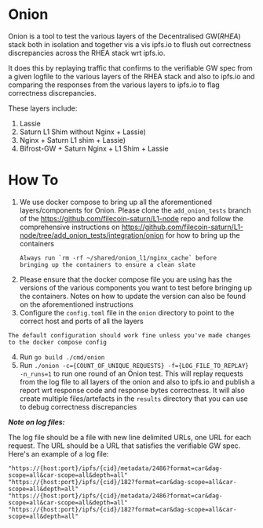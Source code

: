 # Onion

Onion is a tool to test the various layers of the Decentralised GW(_RHEA_) stack both in isolation and 
together vis a vis ipfs.io to flush out correctness discrepancies across the RHEA stack wrt ipfs.io. 

It does this by replaying traffic that confirms to the verifiable GW spec from a given logfile to the various layers of the RHEA stack
and also to ipfs.io and comparing the responses from the various layers to ipfs.io to flag correctness discrepancies.


These layers include: 

1. Lassie
2. Saturn L1 Shim without Nginx + Lassie)
3. Nginx + Saturn L1 shim + Lassie)
4. Bifrost-GW + Saturn Nginx + L1 Shim + Lassie

# How To

1. We use docker compose to bring up all the aforementioned layers/components for Onion.
   Please clone the `add_onion_tests` branch of the https://github.com/filecoin-saturn/L1-node repo
   and follow the comprehensive instructions on https://github.com/filecoin-saturn/L1-node/tree/add_onion_tests/integration/onion for how to
   bring up the containers
   ```
   Always run `rm -rf ~/shared/onion_l1/nginx_cache` before 
   bringing up the containers to ensure a clean slate
2. Please ensure that the docker compose file you are using has the versions of the various components you want to test
   before bringing up the containers. Notes on how to update the version can also be found on the aforementioned instructions
3. Configure the `config.toml` file in the `onion` directory to point to the correct host and ports of all the layers
```
The default configuration should work fine unless you've made changes to the docker compose config
```       
4. Run `go build ./cmd/onion`
5. Run `./onion -c={COUNT_OF_UNIQUE_REQUESTS} -f={LOG_FILE_TO_REPLAY} -n_runs=1` to run one round of an Onion test.
   This will replay requests from the log file to all layers of the onion and also to ipfs.io and publish a report wrt
   response code and response bytes correctness. It will also create multiple files/artefacts in the `results` directory that you can use
   to debug correctness discrepancies

**_Note on log files:_**

The log file should be a file with new line delimited URLs, one URL for each request. The URL should be a URL that satisfies
the verifiable GW spec. Here's an example of a log file:

```
"https://{host:port}/ipfs/{cid}/metadata/2486?format=car&dag-scope=all&car-scope=all&depth=all"
"https://{host:port}/ipfs/{cid}/182?format=car&dag-scope=all&car-scope=all&depth=all"
"https://{host:port}/ipfs/{cid}/metadata/2486?format=car&dag-scope=all&car-scope=all&depth=all"
"https://{host:port}/ipfs/{cid}/182?format=car&dag-scope=all&car-scope=all&depth=all"
```